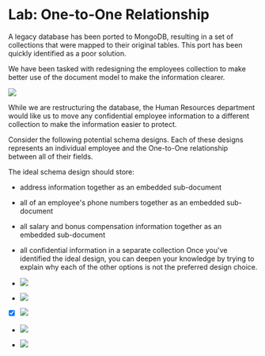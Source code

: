 # Lab: One-to-One Relationship

A legacy database has been ported to MongoDB, resulting in a set of collections that were mapped to their original tables. This port has been quickly identified as a poor solution.

We have been tasked with redesigning the employees collection to make better use of the document model to make the information clearer.

![](https://university-courses.s3.amazonaws.com/M320/lab_relationship_one-to-one-problem.png)

While we are restructuring the database, the Human Resources department would like us to move any confidential employee information to a different collection to make the information easier to protect.

Consider the following potential schema designs. Each of these designs represents an individual employee and the One-to-One relationship between all of their fields.

The ideal schema design should store:

- address information together as an embedded sub-document
- all of an employee's phone numbers together as an embedded sub-document
- all salary and bonus compensation information together as an embedded sub-document
- all confidential information in a separate collection
Once you've identified the ideal design, you can deepen your knowledge by trying to explain why each of the other options is not the preferred design choice.




 - ![](https://university-courses.s3.amazonaws.com/M320/lab_relationship_one-to-one-answer-2.png)

 - ![](https://university-courses.s3.amazonaws.com/M320/lab_relationship_one-to-one-answer-4.png)

 - [X] ![](https://university-courses.s3.amazonaws.com/M320/lab_relationship_one-to-one-answer-1.png) 

 - ![](https://university-courses.s3.amazonaws.com/M320/lab_relationship_one-to-one-answer-5.png)

 - ![](https://university-courses.s3.amazonaws.com/M320/lab_relationship_one-to-one-answer-3.png) 
